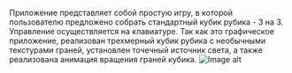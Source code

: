 Приложение представляет собой простую игру, в которой пользователю предложено собрать стандартный кубик рубика - 3 на 3. Управление осуществляется на клавиатуре. Так как это графическое приложение, реализован трехмерный кубик рубика с необычными текстурами граней, установлен точечный источник света, а также реализована анимация вращения граней кубика.
![Image alt](https://github.com/VladOldProgram/OpenGLProject23/preview.png)
